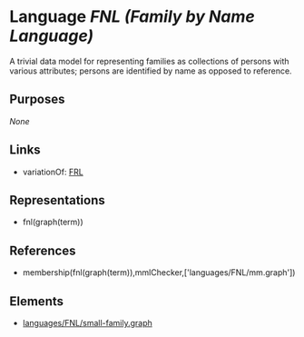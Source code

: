 # Language _FNL (Family by Name Language)_
A trivial data model for representing families as collections of persons with various attributes; persons are identified by name as opposed to reference.

## Purposes
_None_

## Links
* variationOf: [FRL](http://softlang.github.io/yas/languages/FRL.html)

## Representations
* fnl(graph(term))

## References
* membership(fnl(graph(term)),mmlChecker,['languages/FNL/mm.graph'])

## Elements
* [languages/FNL/small-family.graph](../../languages/FNL/small-family.graph)
